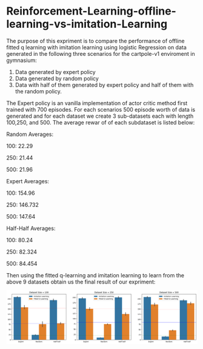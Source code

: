 # Reinforcement-Learning-offline-learning-vs-imitation-Learning
The purpose of this expriment is to compare the performance of offline fitted q learning with imitation learning using logistic Regression on data generated
in the following three scenarios for the cartpole-v1 enviroment in gymnasium: 

1. Data generated by expert policy
2. Data generated by random policy 
3. Data with half of them generated by expert policy and half of them with the random policy. 

The Expert policy is an vanilla implementation of actor critic method first trained with 700 episodes. For each scenarios 500 episode worth of data is 
generated and for each dataset we create 3 sub-datasets each with length 100,250, and 500. The average rewar of of each subdataset is listed below:

Random Averages:

 100: 22.29 
 
 250: 21.44 
 
 500: 21.96
 
Expert Averages:

 100: 154.96 
 
 250: 146.732 
 
 500: 147.64
 
Half-Half Averages:

 100: 80.24 
 
 250: 82.324 
 
 500: 84.454
 
 Then using the fitted q-learning and imitation learning to learn from the above 9 datasets obtain us the final result of our expriment: 
 
![alt text](https://github.com/WeienLi/Reinforcement-Learning-offline-learning-vs-imitation-Learning/blob/master/Result.png?raw=true)
